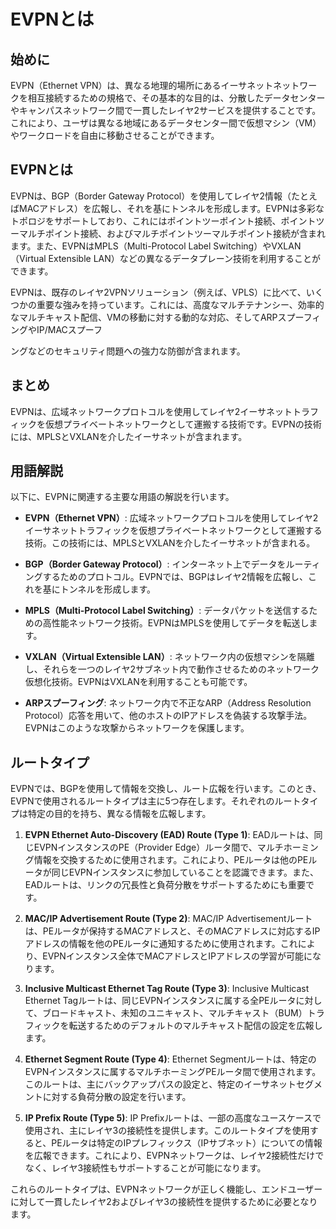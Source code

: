 # EVPNとは

## 始めに

EVPN（Ethernet VPN）は、異なる地理的場所にあるイーサネットネットワークを相互接続するための規格で、その基本的な目的は、分散したデータセンターやキャンパスネットワーク間で一貫したレイヤ2サービスを提供することです。これにより、ユーザは異なる地域にあるデータセンター間で仮想マシン（VM）やワークロードを自由に移動させることができます。

## EVPNとは

EVPNは、BGP（Border Gateway Protocol）を使用してレイヤ2情報（たとえばMACアドレス）を広報し、それを基にトンネルを形成します。EVPNは多彩なトポロジをサポートしており、これにはポイントツーポイント接続、ポイントツーマルチポイント接続、およびマルチポイントツーマルチポイント接続が含まれます。また、EVPNはMPLS（Multi-Protocol Label Switching）やVXLAN（Virtual Extensible LAN）などの異なるデータプレーン技術を利用することができます。

EVPNは、既存のレイヤ2VPNソリューション（例えば、VPLS）に比べて、いくつかの重要な強みを持っています。これには、高度なマルチテナンシー、効率的なマルチキャスト配信、VMの移動に対する動的な対応、そしてARPスプーフィングやIP/MACスプーフ

ングなどのセキュリティ問題への強力な防御が含まれます。

## まとめ

EVPNは、広域ネットワークプロトコルを使用してレイヤ2イーサネットトラフィックを仮想プライベートネットワークとして運搬する技術です。EVPNの技術には、MPLSとVXLANを介したイーサネットが含まれます。

## 用語解説

以下に、EVPNに関連する主要な用語の解説を行います。

- **EVPN（Ethernet VPN）**: 広域ネットワークプロトコルを使用してレイヤ2イーサネットトラフィックを仮想プライベートネットワークとして運搬する技術。この技術には、MPLSとVXLANを介したイーサネットが含まれる。

- **BGP（Border Gateway Protocol）**: インターネット上でデータをルーティングするためのプロトコル。EVPNでは、BGPはレイヤ2情報を広報し、これを基にトンネルを形成します。

- **MPLS（Multi-Protocol Label Switching）**: データパケットを送信するための高性能ネットワーク技術。EVPNはMPLSを使用してデータを転送します。

- **VXLAN（Virtual Extensible LAN）**: ネットワーク内の仮想マシンを隔離し、それらを一つのレイヤ2サブネット内で動作させるためのネットワーク仮想化技術。EVPNはVXLANを利用することも可能です。

- **ARPスプーフィング**: ネットワーク内で不正なARP（Address Resolution Protocol）応答を用いて、他のホストのIPアドレスを偽装する攻撃手法。EVPNはこのような攻撃からネットワークを保護します。


## ルートタイプ

EVPNでは、BGPを使用して情報を交換し、ルート広報を行います。このとき、EVPNで使用されるルートタイプは主に5つ存在します。それぞれのルートタイプは特定の目的を持ち、異なる情報を広報します。

1. **EVPN Ethernet Auto-Discovery (EAD) Route (Type 1)**: EADルートは、同じEVPNインスタンスのPE（Provider Edge）ルータ間で、マルチホーミング情報を交換するために使用されます。これにより、PEルータは他のPEルータが同じEVPNインスタンスに参加していることを認識できます。また、EADルートは、リンクの冗長性と負荷分散をサポートするためにも重要です。

2. **MAC/IP Advertisement Route (Type 2)**: MAC/IP Advertisementルートは、PEルータが保持するMACアドレスと、そのMACアドレスに対応するIPアドレスの情報を他のPEルータに通知するために使用されます。これにより、EVPNインスタンス全体でMACアドレスとIPアドレスの学習が可能になります。

3. **Inclusive Multicast Ethernet Tag Route (Type 3)**: Inclusive Multicast Ethernet Tagルートは、同じEVPNインスタンスに属する全PEルータに対して、ブロードキャスト、未知のユニキャスト、マルチキャスト（BUM）トラフィックを転送するためのデフォルトのマルチキャスト配信の設定を広報します。

4. **Ethernet Segment Route (Type 4)**: Ethernet Segmentルートは、特定のEVPNインスタンスに属するマルチホーミングPEルータ間で使用されます。このルートは、主にバックアップパスの設定と、特定のイーサネットセグメントに対する負荷分散の設定を行います。

5. **IP Prefix Route (Type 5)**: IP Prefixルートは、一部の高度なユースケースで使用され、主にレイヤ3の接続性を提供します。このルートタイプを使用すると、PEルータは特定のIPプレフィックス（IPサブネット）についての情報を広報できます。これにより、EVPNネットワークは、レイヤ2接続性だけでなく、レイヤ3接続性もサポートすることが可能になります。

これらのルートタイプは、EVPNネットワークが正しく機能し、エンドユーザーに対して一貫したレイヤ2およびレイヤ3の接続性を提供するために必要となります。